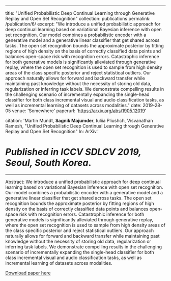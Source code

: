 ---
title: "Unified Probabilistic Deep Continual Learning through Generative Replay and Open Set Recognition"
collection: publications
permalink: /publication/6/
excerpt: "We introduce a unified probabilistic approach for deep continual learning based on variational Bayesian inference with open set recognition. Our model combines a probabilistic encoder with a generative model and a generative linear classifier that get shared across tasks. The open set recognition bounds the approximate posterior by fitting regions of high density on the basis of correctly classified data points and balances open-space risk with recognition errors. Catastrophic inference for both generative models is significantly alleviated through generative replay, where the open set recognition is used to sample from high density areas of the class specific posterior and reject statistical outliers. Our approach naturally allows for forward and backward transfer while maintaining past knowledge without the necessity of storing old data, regularization or inferring task labels. We demonstrate compelling results in the challenging scenario of incrementally expanding the single-head classifier for both class incremental visual and audio classification tasks, as well as incremental learning of datasets across modalities."
date: 2019-28-05
venue: 'Somewhere'
paperurl: 'https://arxiv.org/abs/1905.12019'

citation: 'Martin Mundt, <b>Sagnik Majumder</b>, Iuliia Pliushch, Visvanathan Ramesh, &quot;Unified Probabilistic Deep Continual Learning through Generative Replay and Open Set Recognition&quot; In: ArXiv.'

#  <i>Published in ICCV SDLCV 2019, Seoul, South Korea</i>.

 ---
Abstract: We introduce a unified probabilistic approach for deep continual learning based on variational Bayesian inference with open set recognition. Our model combines a probabilistic encoder with a generative model and a generative linear classifier that get shared across tasks. The open set recognition bounds the approximate posterior by fitting regions of high density on the basis of correctly classified data points and balances open-space risk with recognition errors. Catastrophic inference for both generative models is significantly alleviated through generative replay, where the open set recognition is used to sample from high density areas of the class specific posterior and reject statistical outliers. Our approach naturally allows for forward and backward transfer while maintaining past knowledge without the necessity of storing old data, regularization or inferring task labels. We demonstrate compelling results in the challenging scenario of incrementally expanding the single-head classifier for both class incremental visual and audio classification tasks, as well as incremental learning of datasets across modalities.

[Download paper here](https://arxiv.org/pdf/1905.12019.pdf)